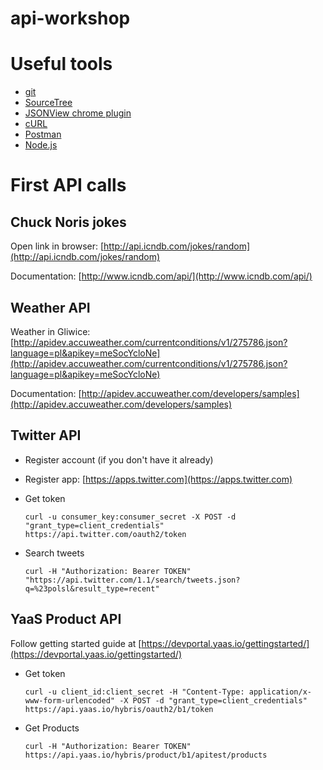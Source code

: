 # api-workshop

# Useful tools

* [git](https://git-scm.com/downloads)
* [SourceTree](https://www.sourcetreeapp.com/)
* [JSONView chrome plugin](https://chrome.google.com/webstore/detail/jsonview/chklaanhfefbnpoihckbnefhakgolnmc)
* [cURL](http://curl.haxx.se/latest.cgi?curl=win64-ssl-sspi)
* [Postman](https://chrome.google.com/webstore/detail/postman/fhbjgbiflinjbdggehcddcbncdddomop)
* [Node.js](https://nodejs.org/en)


# First API calls

## Chuck Noris jokes

Open link in browser: [http://api.icndb.com/jokes/random](http://api.icndb.com/jokes/random)

Documentation: [http://www.icndb.com/api/](http://www.icndb.com/api/)

## Weather API

Weather in Gliwice: [http://apidev.accuweather.com/currentconditions/v1/275786.json?language=pl&apikey=meSocYcloNe](http://apidev.accuweather.com/currentconditions/v1/275786.json?language=pl&apikey=meSocYcloNe)

Documentation: [http://apidev.accuweather.com/developers/samples](http://apidev.accuweather.com/developers/samples)

## Twitter API

* Register account (if you don't have it already)
* Register app: [https://apps.twitter.com](https://apps.twitter.com)
* Get token

    ```
    curl -u consumer_key:consumer_secret -X POST -d "grant_type=client_credentials" https://api.twitter.com/oauth2/token
    ```

* Search tweets

    ```
    curl -H "Authorization: Bearer TOKEN" "https://api.twitter.com/1.1/search/tweets.json?q=%23polsl&result_type=recent"
    ```

## YaaS Product API

Follow getting started guide at [https://devportal.yaas.io/gettingstarted/](https://devportal.yaas.io/gettingstarted/)

* Get token
  
  ```
  curl -u client_id:client_secret -H "Content-Type: application/x-www-form-urlencoded" -X POST -d "grant_type=client_credentials" https://api.yaas.io/hybris/oauth2/b1/token
  ```

* Get Products
  
  ```
  curl -H "Authorization: Bearer TOKEN" https://api.yaas.io/hybris/product/b1/apitest/products
  ```
  



